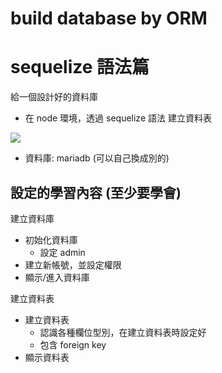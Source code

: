 # build database by ORM

# sequelize 語法篇

給一個設計好的資料庫

- 在 node 環境，透過 sequelize 語法 建立資料表

![](https://i.imgur.com/qtfMqEj.png)

- 資料庫: mariadb (可以自己換成別的)

## 設定的學習內容 (至少要學會)

建立資料庫

- 初始化資料庫
  - 設定 admin
- 建立新帳號，並設定權限
- 顯示/進入資料庫

建立資料表

- 建立資料表
  - 認識各種欄位型別，在建立資料表時設定好
  - 包含 foreign key
- 顯示資料表
